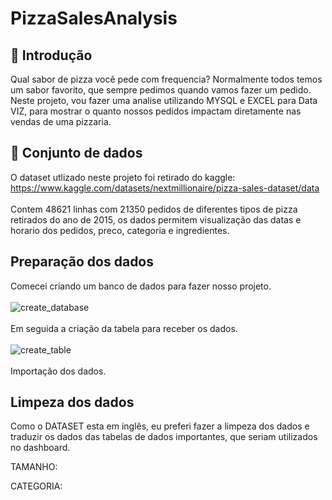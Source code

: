 # PizzaSalesAnalysis

## 📘 Introdução

Qual sabor de pizza você pede com frequencia? Normalmente todos temos um sabor favorito, que sempre pedimos quando vamos fazer um pedido. Neste projeto, vou fazer uma analise utilizando MYSQL e EXCEL para Data VIZ, para mostrar o quanto nossos pedidos impactam diretamente nas vendas de uma pizzaria.

## 📁 Conjunto de dados
O dataset utlizado neste projeto foi retirado do kaggle: https://www.kaggle.com/datasets/nextmillionaire/pizza-sales-dataset/data<BR>
<BR>
Contem 48621 linhas com 21350 pedidos de diferentes tipos de pizza retirados do ano de 2015, os dados permitem visualização das datas e horario dos pedidos, preco, categoria e ingredientes.

## Preparação dos dados

Comecei criando um banco de dados para fazer nosso projeto. <br> <br>
![create_database](https://github.com/zVitor-Emanuel/PizzaSalesAnalysis/assets/148022061/668f06c3-248d-49bc-9a82-a92c308265c2) <br> <br>
Em seguida a criação da tabela para receber os dados. <br> <br>
![create_table](https://github.com/zVitor-Emanuel/PizzaSalesAnalysis/assets/148022061/66649948-c0ba-4801-bc13-fe139a4c5dfa) <br> <br>
Importação dos dados.

## Limpeza dos dados
Como o DATASET esta em inglês, eu preferi fazer a limpeza dos dados e traduzir os dados das tabelas de dados importantes, que seriam utilizados no dashboard.

TAMANHO:

CATEGORIA:

